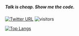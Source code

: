 #####  Talk is cheap. Show me the code.
[![Twitter URL](https://img.shields.io/twitter/url/https/twitter.com/xyz199809?style=social&label=Follow)](https://twitter.com/intent/follow?screen_name=xyz199809)
![visitors](https://komarev.com/ghpvc/?username=alphayu&color=red&label=Visitors)

[![Top Langs](https://github-readme-stats.vercel.app/api/top-langs/?username=alphayu&layout=compact)](https://github.com/alphayu/adnc)
<!--![](https://profile-counter.glitch.me/alphayu/count.svg)-->
<!--[![alpha.yu's github stats](https://github-readme-stats.vercel.app/api?username=alphayu&count_private=true&show_icons=true&theme=radical&include_all_commits=true)](https://github.com/alphayu)-->
